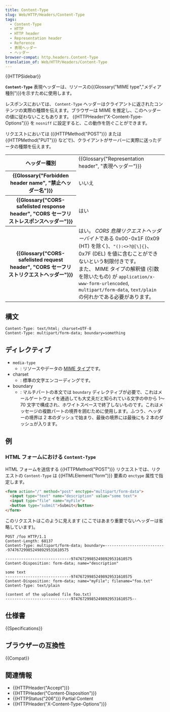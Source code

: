 ```yaml
---
title: Content-Type
slug: Web/HTTP/Headers/Content-Type
tags:
  - Content-Type
  - HTTP
  - HTTP header
  - Representation header
  - Reference
  - 表現ヘッダー
  - ヘッダー
browser-compat: http.headers.Content-Type
translation_of: Web/HTTP/Headers/Content-Type
---
```

{{HTTPSidebar}}

**`Content-Type`** 表現ヘッダーは、リソースの{{Glossary("MIME type","メディア種別")}}を示すために使用します。</p>

レスポンスにおいては、 `Content-Type` ヘッダーはクライアントに返されたコンテンツの実際の種類を伝えます。ブラウザーは MIME を推定し、このヘッダーの値に従わないこともあります。 {{HTTPHeader("X-Content-Type-Options")}} を `nosniff` に設定すると、この動作を防ぐことができます。

リクエストにおいては ({{HTTPMethod("POST")}} または {{HTTPMethod("PUT")}} などで)、クライアントがサーバーに実際に送ったデータの種類を伝えます。

<table class="properties">
  <tbody>
    <tr>
      <th scope="row">ヘッダー種別</th>
      <td>{{Glossary("Representation header", "表現ヘッダー")}}</td>
    </tr>
    <tr>
      <th scope="row">{{Glossary("Forbidden header name", "禁止ヘッダー名")}}</th>
      <td>いいえ</td>
    </tr>
    <tr>
      <th scope="row">{{Glossary("CORS-safelisted response header", "CORS セーフリストレスポンスヘッダー")}}</th>
      <td>はい</td>
    </tr>
    <tr>
      <th scope="row">
        {{Glossary("CORS-safelisted request header", "CORS セーフリストリクエストヘッダー")}}
      </th>
      <td>
        はい。 <em>CORS 危険リクエストヘッダーバイト</em>である 0x00-0x1F (0x09 (HT) を除く)、<code>"():&#x3C;>?@[\]{}</code>、0x7F (DEL) を値に含むことができないという制限付きです。<br>また、 MIME タイプの解釈値 (引数を除いたもの) が <code>application/x-www-form-urlencoded</code>, <code>multipart/form-data</code>, <code>text/plain</code> の何れかである必要があります。</td>
    </tr>
  </tbody>
</table>

## 構文

```
Content-Type: text/html; charset=UTF-8
Content-Type: multipart/form-data; boundary=something
```

## ディレクティブ

- `media-type`
  - : リソースやデータの [MIME タイプ](/en-US/docs/Web/HTTP/Basics_of_HTTP/MIME_types)です。
- charset
  - : 標準の文字エンコーディングです。
- boundary
  - : マルチパートの本文では `boundary` ディレクティブが必要で、これはメールゲートウェイを通過しても大丈夫だと知られている文字の中から 1～70 文字で構成され、ホワイトスペースで終了しないものです。これはメッセージの複数パートの境界を囲むために使用します。ふつう、ヘッダーの境界は 2 本のダッシュで始まり、最後の境界には最後にも 2 本のダッシュが入ります。

## 例

### HTML フォームにおける `Content-Type`

 HTML フォームを送信する {{HTTPMethod("POST")}} リクエストでは、リクエストの `Content-Type` は {{HTMLElement("form")}} 要素の `enctype` 属性で指定します。

```html
<form action="/" method="post" enctype="multipart/form-data">
  <input type="text" name="description" value="some text">
  <input type="file" name="myFile">
  <button type="submit">Submit</button>
</form>
```

このリクエストはこのように見えます (ここではあまり重要でないヘッダーは省略しています)。

```
POST /foo HTTP/1.1
Content-Length: 68137
Content-Type: multipart/form-data; boundary=---------------------------974767299852498929531610575

-----------------------------974767299852498929531610575
Content-Disposition: form-data; name="description"

some text
-----------------------------974767299852498929531610575
Content-Disposition: form-data; name="myFile"; filename="foo.txt"
Content-Type: text/plain

(content of the uploaded file foo.txt)
-----------------------------974767299852498929531610575--
```

## 仕様書

{{Specifications}}

## ブラウザーの互換性

{{Compat}}

## 関連情報

- {{HTTPHeader("Accept")}}
- {{HTTPHeader("Content-Disposition")}}
- {{HTTPStatus("206")}} Partial Content
- {{HTTPHeader("X-Content-Type-Options")}}
